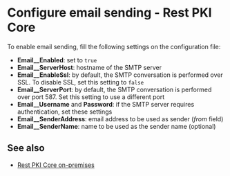 ﻿# Configure email sending - Rest PKI Core

To enable email sending, fill the following settings on the configuration file:

* **Email__Enabled**: set to `true`
* **Email__ServerHost**: hostname of the SMTP server
* **Email__EnableSsl**: by default, the SMTP conversation is performed over SSL. To disable SSL, set this setting to `false`
* **Email__ServerPort**: by default, the SMTP conversation is performed over port 587. Set this setting to use a different port
* **Email__Username** and **Password**: if the SMTP server requires authentication, set these settings
* **Email__SenderAddress**: email address to be used as sender (*from* field)
* **Email__SenderName**: name to be used as the sender name (optional)

## See also

* [Rest PKI Core on-premises](index.md)

